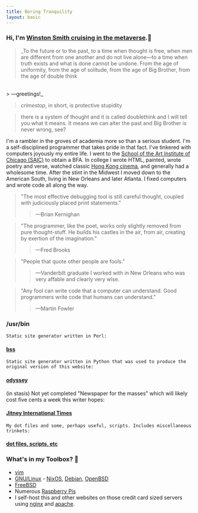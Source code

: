 ```yaml
---
title: Boring Tranquility
layout: basic
---
```


### Hi, I'm <a href="mailto:ryan@boringtranquility.io" rel="me">Winston Smith cruising in the metaverse</a>.<span>&#129488;</span> 

> _To the future or to the past, to a time when thought is free, when men are different from one another and do not live alone<span>&mdash;</span>to a time when truth exists and what is done cannot be undone. From the age of uniformity, from the age of solitude, from the age of Big Brother, from the age of double think
<br>
> <span>&mdash;</span>greetings!_

> _crimestop_, in short, is protective stupidity

> there is a system of thought and it is called doublethink and I will tell you what it means. It means we can alter the past and Big Brother is never wrong, see?

I'm a rambler in the groves of academia more so than a serious student. I'm a self-disciplined programmer that takes pride in that fact. I've tinkered with computers joyously my entire life. I went to the [School of the Art Institute of Chicago (SAIC)](https://en.wikipedia.org/wiki/School_of_the_Art_Institute_of_Chicago) to obtain a BFA. In college I wrote HTML, painted, wrote poetry and verse, watched classic [Hong Kong cinema](https://en.wikipedia.org/wiki/A_Better_Tomorrow), and generally had a wholesome time. After the stint in the Midwest I moved down to the American South, living in New Orleans and later Atlanta. I fixed computers and wrote code all along the way.

> "The most effective debugging tool is still careful thought, coupled with judiciously placed print statements." 
>> <span>&mdash;</span>Brian Kernighan

> "The programmer, like the poet, works only slightly removed from pure thought-stuff. He builds his castles in the air, from air, creating by exertion of the imagination."
>> <span>&mdash;</span>Fred Brooks

> "People that quote other people are fools."
>> <span>&mdash;</span>Vanderbilt graduate I worked with in New Orleans who was very affable and clearly very wise.

> "Any fool can write code that a computer can understand. Good programmers write code that humans can understand."
>> <span>&mdash;</span>Martin Fowler

### /usr/bin

	Static site generator written in Perl:
#### [bss](https://git.sr.ht/~rjpcasalino/bss)

	Static site generator written in Python that was used to produce the original version of this website:
#### [odyssey](https://git.sr.ht/~rjpcasalino/odyssey)

(in stasis)
	Not yet completed "Newspaper for the masses" which will likely cost five cents a week this writer hopes:
#### [Jitney International Times](https://www.jitney.cab/)

	My dot files and some, perhaps useful, scripts. Includes miscellaneous trinkets:
#### [dot files, scripts, etc](https://git.sr.ht/~rjpcasalino/Shangri-la)

### What's in my Toolbox? <span>&#129520;</span>
- [vim](https://www.vim.org/)
- [GNU/Linux](https://www.gnu.org/) - [NixOS](https://nixos.org/), [Debian](https://www.debian.org/), [OpenBSD](https://openbsd.org)
- [FreeBSD](https://www.freebsd.org/)
- Numerous [Raspberry Pis](https://www.raspberrypi.org/)
- I self-host this and other websites on those credit card sized servers using [nginx](https://nginx.org/) and [apache](https://www.apache.org/).

